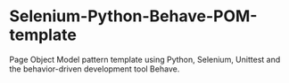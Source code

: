 # Selenium-Python-Behave-POM-template
Page Object Model pattern template using Python, Selenium, Unittest and the behavior-driven development tool Behave.
